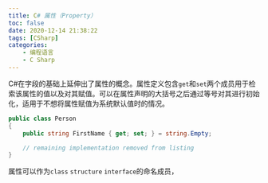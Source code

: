 ```yaml
---
title: C# 属性（Property）
toc: false
date: 2020-12-14 21:38:22
tags: [CSharp]
categories:
    - 编程语言
    - C Sharp
---
```


C#在字段的基础上延伸出了属性的概念。属性定义包含`get`和`set`两个成员用于检索该属性的值以及对其赋值。可以在属性声明的大括号之后通过等号对其进行初始化，适用于不想将属性赋值为系统默认值时的情况。

<!-- more -->

```csharp
public class Person
{
    public string FirstName { get; set; } = string.Empty;

    // remaining implementation removed from listing
}
```

属性可以作为`class` `structure` `interface`的命名成员，
